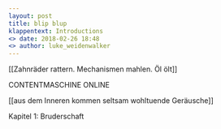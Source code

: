 ```yaml
---
layout: post
title: blip blup
klappentext: Introductions
<> date: 2018-02-26 18:48
<> author: luke_weidenwalker
---
```


[[Zahnräder rattern. Mechanismen mahlen. Öl ölt]]

CONTENTMASCHINE ONLINE

[[aus dem Inneren kommen seltsam wohltuende Geräusche]]

Kapitel 1: Bruderschaft



<!-- ![_config.yml]({{ site.baseurl }}/images/stronkes-brain.png) -->
